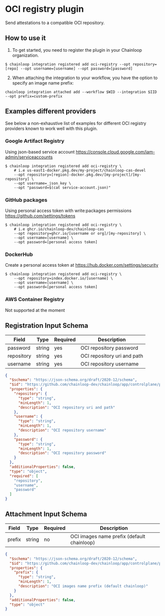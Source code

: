 # OCI registry plugin

Send attestations to a compatible OCI repository.

## How to use it

1. To get started, you need to register the plugin in your Chainloop organization.

```console
$ chainloop integration registered add oci-registry --opt repository=[repo] --opt username=[username] --opt password=[password]
```

2. When attaching the integration to your workflow, you have the option to specify an image name prefix:

```console
chainloop integration attached add --workflow $WID --integration $IID --opt prefix=custom-prefix
```

## Examples different providers

See below a non-exhaustive list of examples for different OCI registry providers known to work well with this plugin.

### Google Artifact Registry

Using json-based service account https://console.cloud.google.com/iam-admin/serviceaccounts

```console
$ chainloop integration registered add oci-registry \
    # i.e us-east1-docker.pkg.dev/my-project/chainloop-cas-devel
    --opt repository=[region]-docker.pkg.dev/[my-project]/[my-repository] \
    --opt username=_json_key \
    --opt "password=$(cat service-account.json)"
```

### GitHub packages

Using personal access token with write:packages permissions https://github.com/settings/tokens

```console
$ chainloop integration registered add oci-registry \
    # i.e ghcr.io/chainloop-dev/chainloop-cas
    --opt repository=ghcr.io/[username or org]/[my-repository] \
    --opt username=[username] \
    --opt password=[personal access token]
```

### DockerHub

Create a personal access token at https://hub.docker.com/settings/security

```console
$ chainloop integration registered add oci-registry \
    --opt repository=index.docker.io/[username] \
    --opt username=[username] \
    --opt password=[personal access token]
```

### AWS Container Registry

Not supported at the moment



## Registration Input Schema

|Field|Type|Required|Description|
|---|---|---|---|
|password|string|yes|OCI repository password|
|repository|string|yes|OCI repository uri and path|
|username|string|yes|OCI repository username|

```json
{
  "$schema": "https://json-schema.org/draft/2020-12/schema",
  "$id": "https://github.com/chainloop-dev/chainloop/app/controlplane/plugins/core/oci-registry/v1/registration-request",
  "properties": {
    "repository": {
      "type": "string",
      "minLength": 1,
      "description": "OCI repository uri and path"
    },
    "username": {
      "type": "string",
      "minLength": 1,
      "description": "OCI repository username"
    },
    "password": {
      "type": "string",
      "minLength": 1,
      "description": "OCI repository password"
    }
  },
  "additionalProperties": false,
  "type": "object",
  "required": [
    "repository",
    "username",
    "password"
  ]
}
```

## Attachment Input Schema

|Field|Type|Required|Description|
|---|---|---|---|
|prefix|string|no|OCI images name prefix (default chainloop)|

```json
{
  "$schema": "https://json-schema.org/draft/2020-12/schema",
  "$id": "https://github.com/chainloop-dev/chainloop/app/controlplane/plugins/core/oci-registry/v1/attachment-request",
  "properties": {
    "prefix": {
      "type": "string",
      "minLength": 1,
      "description": "OCI images name prefix (default chainloop)"
    }
  },
  "additionalProperties": false,
  "type": "object"
}
```